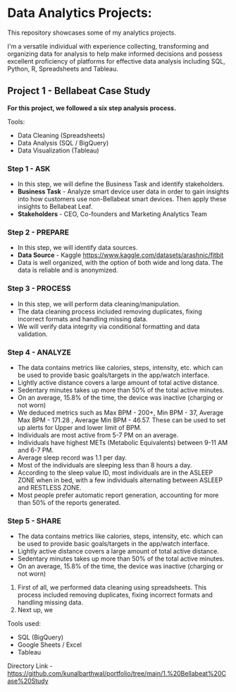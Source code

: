 # Data Analytics Projects:

This repository showcases some of my analytics projects.

I'm a versatile individual with experience collecting, transforming and organizing data for analysis to help make informed decisions and possess excellent proficiency of platforms for effective data analysis including SQL, Python, R, Spreadsheets and Tableau.



## Project 1 - Bellabeat Case Study

**For this project, we followed a six step analysis process.**

Tools:
- Data Cleaning (Spreadsheets)
- Data Analysis (SQL / BigQuery)
- Data Visualization (Tableau)

### Step 1 - ASK 
* In this step, we will define the Business Task and identify stakeholders.
* **Business Task** - Analyze smart device user data in order to gain insights into how customers use non-Bellabeat smart devices. Then apply these insights to Bellabeat Leaf.
* **Stakeholders** - CEO, Co-founders and Marketing Analytics Team

### Step 2 - PREPARE
* In this step, we will identify data sources.
* **Data Source** - Kaggle <https://www.kaggle.com/datasets/arashnic/fitbit>
* Data is well organized, with the option of both wide and long data. The data is reliable and is anonymized.

### Step 3 - PROCESS
* In this step, we will perform data cleaning/manipulation.
* The data cleaning process included removing duplicates, fixing incorrect formats and handling missing data.
* We will verify data integrity via conditional formatting and data validation.

### Step 4 - ANALYZE
* The data contains metrics like calories, steps, intensity, etc. which can be used to provide basic goals/targets in the app/watch interface.
* Lightly active distance covers a large amount of total active distance.
* Sedentary minutes takes up more than 50%  of the total active minutes.
* On an average, 15.8% of the time, the device was inactive (charging or not worn)
* We deduced metrics such as Max BPM - 200+, Min BPM - 37, Average Max BPM - 171.28 , Average Min BPM - 46.57. These can be used to set up alerts for Upper and lower limit of BPM.
* Individuals are most active from 5-7 PM on an average.
* Individuals have highest METs (Metabolic Equivalents) between 9-11 AM and 6-7 PM.
* Average sleep record was 1.1 per day.
* Most of the individuals are sleeping less than 8 hours a day. 
* According to the sleep value ID, most individuals are in the ASLEEP ZONE when in bed, with a few individuals alternating between ASLEEP and RESTLESS ZONE.
* Most people prefer automatic report generation, accounting for more than 50% of the reports generated.

### Step 5 - SHARE
* The data contains metrics like calories, steps, intensity, etc. which can be used to provide basic goals/targets in the app/watch interface.
* Lightly active distance covers a large amount of total active distance.
* Sedentary minutes takes up more than 50%  of the total active minutes.
* On an average, 15.8% of the time, the device was inactive (charging or not worn)


1) First of all, we performed data cleaning using spreadsheets. This process included removing duplicates, fixing incorrect formats and handling missing data.
2) Next up, we 

Tools used:
* SQL (BigQuery)
* Google Sheets / Excel 
* Tableau

Directory Link - <https://github.com/kunalbarthwal/portfolio/tree/main/1.%20Bellabeat%20Case%20Study>

